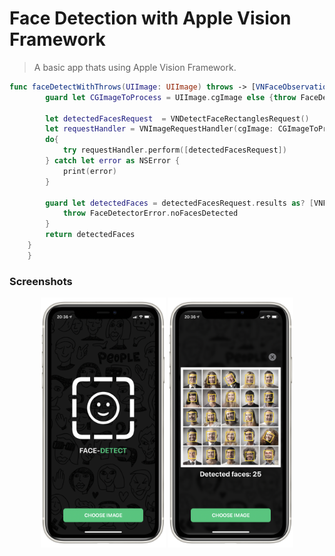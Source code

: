 # Face Detection with Apple Vision Framework
>A basic app thats using Apple Vision Framework.

```swift
func faceDetectWithThrows(UIImage: UIImage) throws -> [VNFaceObservation]{
        guard let CGImageToProcess = UIImage.cgImage else {throw FaceDetectorError.loadingImageError}
        
        let detectedFacesRequest  = VNDetectFaceRectanglesRequest()
        let requestHandler = VNImageRequestHandler(cgImage: CGImageToProcess)
        do{
            try requestHandler.perform([detectedFacesRequest])
        } catch let error as NSError {
            print(error)
        }
        
        guard let detectedFaces = detectedFacesRequest.results as? [VNFaceObservation] else {
            throw FaceDetectorError.noFacesDetected
        }
        return detectedFaces
    }
    }
```  
 <h3>Screenshots</h3>
 <p align="center">
   <img src="screen1.PNG" alt="drawing" width="200"/>
   <img src="screen2.PNG" alt="drawing" width="200"/>
 </p>
  
